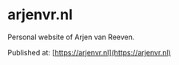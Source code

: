 # arjenvr.nl

Personal website of Arjen van Reeven.

Published at: [https://arjenvr.nl](https://arjenvr.nl)
